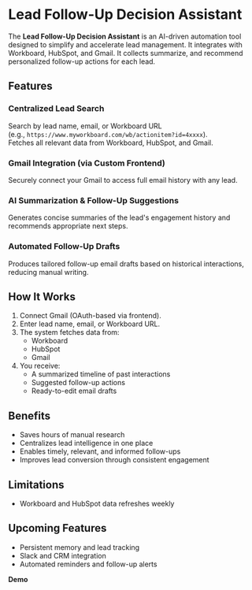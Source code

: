 # Lead Follow-Up Decision Assistant
The **Lead Follow-Up Decision Assistant** is an AI-driven automation tool designed to simplify and accelerate lead management. It integrates with Workboard, HubSpot, and Gmail. It collects summarize, and recommend personalized follow-up actions for each lead.

## Features
### Centralized Lead Search
Search by lead name, email, or Workboard URL  
(e.g., `https://www.myworkboard.com/wb/actionitem?id=4xxxx`).  
Fetches all relevant data from Workboard, HubSpot, and Gmail.

### Gmail Integration (via Custom Frontend)
Securely connect your Gmail to access full email history with any lead.

### AI Summarization & Follow-Up Suggestions
Generates concise summaries of the lead's engagement history and recommends appropriate next steps.

### Automated Follow-Up Drafts
Produces tailored follow-up email drafts based on historical interactions, reducing manual writing.

## How It Works
1. Connect Gmail (OAuth-based via frontend).
2. Enter lead name, email, or Workboard URL.
3. The system fetches data from:
   - Workboard  
   - HubSpot  
   - Gmail
4. You receive:
   - A summarized timeline of past interactions  
   - Suggested follow-up actions  
   - Ready-to-edit email drafts  

## Benefits
- Saves hours of manual research  
- Centralizes lead intelligence in one place  
- Enables timely, relevant, and informed follow-ups  
- Improves lead conversion through consistent engagement  

## Limitations
- Workboard and HubSpot data refreshes weekly  

## Upcoming Features
- Persistent memory and lead tracking  
- Slack and CRM integration  
- Automated reminders and follow-up alerts  

**Demo**

